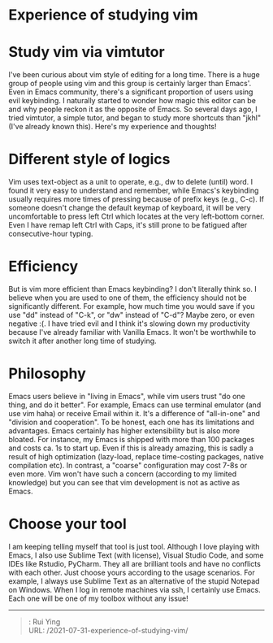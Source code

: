 # Experience of studying vim

# Study vim via vimtutor

I've been curious about vim style of editing for a long time. There is a huge 
group of people using vim and this group is certainly larger than Emacs'. Even in
Emacs community, there's a significant proportion of users using evil keybinding.
I naturally started to wonder how magic this editor can be and why people reckon 
it as the opposite of Emacs. So several days ago, I tried vimtutor, a simple tutor,
and began to study more shortcuts than "jkhl" (I've already known this). 
Here's my experience and thoughts!

# Different style of logics

Vim uses text-object as a unit to operate, e.g., dw to delete (until) word. I found
it very easy to understand and remember, while Emacs's keybinding usually requires
more times of pressing because of prefix keys (e.g., C-c). If someone doesn't change
the default keymap of keyboard, it will be very uncomfortable to press left Ctrl which
locates at the very left-bottom corner. Even I have remap left Ctrl with Caps, it's
still prone to be fatigued after consecutive-hour typing.

# Efficiency

But is vim more efficient than Emacs keybinding? I don't literally think so. I believe
when you are used to one of them, the efficiency should not be significantly different.
For example, how much time you would save if you use "dd" instead of "C-k", or "dw"
instead of "C-d"? Maybe zero, or even negative :(. I have tried evil and I think 
it's slowing down my productivity because I've already familiar with Vanilla Emacs.
It won't be worthwhile to switch it after another long time of studying.

# Philosophy

Emacs users believe in "living in Emacs", while vim users trust "do one thing, and
do it better". For example, Emacs can use terminal emulator (and use vim haha) or 
receive Email within it. It's a difference of "all-in-one" and "division and cooperation". 
To be honest, each one has its limitations and advantages. Emacs certainly has higher extensibility 
but is also more bloated. For instance, my Emacs is shipped with more than 100 packages 
and costs ca. 1s to start up. Even if this is already amazing, this is sadly a result of
high optimization (lazy-load, replace time-costing packages, native compilation etc).
In contrast, a "coarse" configuration may cost 7-8s or even more. Vim won't have such
a concern (according to my limited knowledge) but you can see that vim development is not
as active as Emacs.

# Choose your tool
I am keeping telling myself that tool is just tool. Although I love playing with Emacs,
I also use Sublime Text (with license), Visual Studio Code, and some IDEs like Rstudio, PyCharm.
They all are brilliant tools and have no conflicts with each other. Just choose yours
according to the usage scenarios. For example, I always use Sublime Text as an alternative
of the stupid Notepad on Windows. When I log in remote machines via ssh, I certainly use
Emacs. Each one will be one of my toolbox without any issue!






---

> : Rui Ying  
> URL: /2021-07-31-experience-of-studying-vim/  

